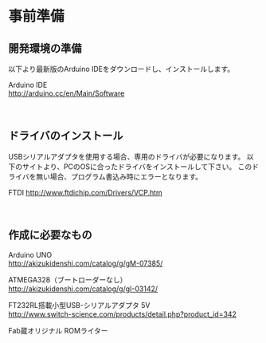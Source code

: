 # 事前準備

## 開発環境の準備


以下より最新版のArduino IDEをダウンロードし、インストールします。

Arduino IDE
<br>
http://arduino.cc/en/Main/Software

<br>

## ドライバのインストール

USBシリアルアダプタを使用する場合、専用のドライバが必要になります。
以下のサイトより、PCのOSに合ったドライバをインストールして下さい。
このドライバを無い場合、プログラム書込み時にエラーとなります。

FTDI
http://www.ftdichip.com/Drivers/VCP.htm

<br>

## 作成に必要なもの


Arduino UNO
<br>
http://akizukidenshi.com/catalog/g/gM-07385/

ATMEGA328（ブートローダーなし）
<br>
http://akizukidenshi.com/catalog/g/gI-03142/

FT232RL搭載小型USB-シリアルアダプタ 5V
<br>
http://www.switch-science.com/products/detail.php?product_id=342


Fab蔵オリジナル ROMライター
<br>

